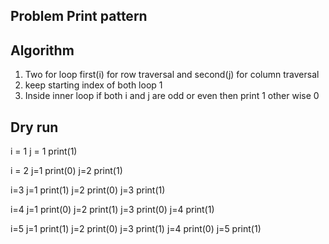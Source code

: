 ## Problem Print pattern 
## **Algorithm**

1. Two for loop first(i) for row traversal and second(j) for column traversal
2. keep starting index of both loop 1 
3. Inside inner loop if both i and j are odd or even then print 1 other wise 0

## Dry run 
i = 1
j = 1   print(1)

i = 2
j=1    print(0)
j=2    print(1)

i=3
j=1    print(1)
j=2    print(0)
j=3    print(1)

i=4
j=1    print(0)
j=2    print(1)
j=3    print(0)
j=4    print(1)


i=5 
j=1    print(1)
j=2    print(0)
j=3    print(1)
j=4    print(0)
j=5    print(1)

